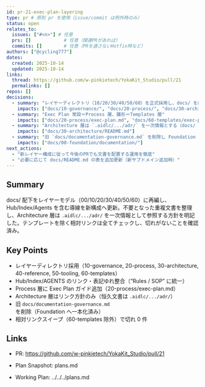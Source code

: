 ```yaml
---
id: pr-21-exec-plan-layering
type: pr # 原則 pr を使用（issue/commit は例外時のみ）
status: open
relates_to:
  issues: ["#<n>"] # 任意
  prs: []            # 任意（関連PRがあれば）
  commits: []        # 任意（PRを通さないHotfix時など）
authors: ["@cycling777"]
dates:
  created: 2025-10-14
  updated: 2025-10-14
links:
  thread: https://github.com/w-pinkietech/YokaKit_Studio/pull/21
  permalinks: []
repos: []
decisions:
  - summary: "レイヤーディレクトリ（10/20/30/40/50/60）を正式採用し、docs/ を再配置する"
    impacts: ["docs/10-governance/", "docs/20-process/", "docs/30-architecture/", "docs/40-reference/", "docs/50-tooling/", "docs/60-templates/"]
  - summary: "Exec Plan 常設＝Process 層、雛形＝Templates 層"
    impacts: ["docs/20-process/exec-plan.md", "docs/60-templates/exec-plan.md"]
  - summary: "Architecture 層は `.aidlc/.../adr/` を一次情報とする（docs/ には恒久配置しない）"
    impacts: ["docs/30-architecture/README.md"]
  - summary: "旧 `docs/documentation-governance.md` を削除し Foundation に一本化"
    impacts: ["docs/00-foundation/documentation/"]
next_actions:
  - "新レイヤー構成に従って今後のPRでも文書を配置する運用を徹底"
  - "必要に応じて docs/README.md の表を追加更新（新サブドメイン追加時）"
---
```


## Summary
docs/ 配下をレイヤーモデル（00/10/20/30/40/50/60）に再編し、Hub/Index/Agents を含む導線を新構成へ更新。不要となった重複文書を整理し、Architecture 層は `.aidlc/.../adr/` を一次情報として参照する方針を明記した。テンプレートを除く相対リンクは全てチェックし、切れがないことを確認済み。

## Key Points
- レイヤーディレクトリ採用（10-governance, 20-process, 30-architecture, 40-reference, 50-tooling, 60-templates）
- Hub/Index/AGENTS のリンク・表記ゆれ整合（“Rules / SOP” に統一）
- Process 層に Exec Plan ガイド追加（20-process/exec-plan.md）
- Architecture 層はリンク方針のみ（恒久文書は `.aidlc/.../adr/`）
- 旧 `docs/documentation-governance.md` を削除（Foundation へ一本化済み）
- 相対リンクスイープ（60-templates 除外）で切れ 0 件

## Links
- PR: https://github.com/w-pinkietech/YokaKit_Studio/pull/21
- Plan Snapshot: plans.md

- Working Plan: ../../../plans.md
